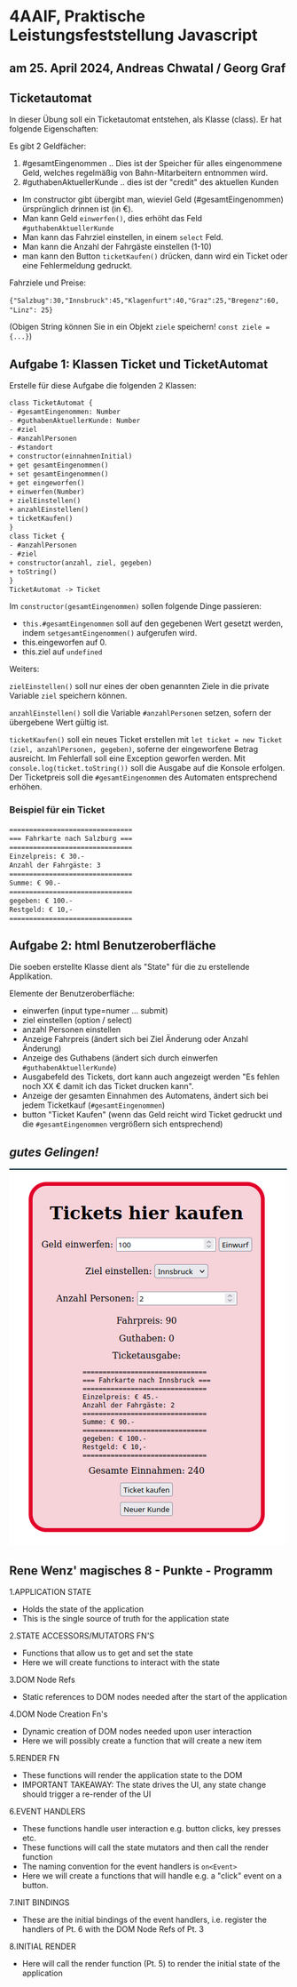 # 4AAIF, Praktische Leistungsfeststellung Javascript

## am 25. April 2024, Andreas Chwatal / Georg Graf

## Ticketautomat

In dieser Übung soll ein Ticketautomat entstehen, als Klasse (class). Er hat
folgende Eigenschaften:

Es gibt 2 Geldfächer:

1. #gesamtEingenommen .. Dies ist der Speicher für alles eingenommene Geld, welches regelmäßig von Bahn-Mitarbeitern entnommen wird.
2. #guthabenAktuellerKunde .. dies ist der "credit" des aktuellen Kunden

- Im constructor gibt übergibt man, wieviel Geld (#gesamtEingenommen)
    ürsprünglich drinnen ist (in €).
- Man kann Geld `einwerfen()`, dies erhöht das Feld `#guthabenAktuellerKunde`
- Man kann das Fahrziel einstellen, in einem `select` Feld.
- Man kann die Anzahl der Fahrgäste einstellen (1-10)
- man kann den Button `ticketKaufen()` drücken, dann wird ein Ticket oder eine Fehlermeldung gedruckt.

Fahrziele und Preise:

`{"Salzbug":30,"Innsbruck":45,"Klagenfurt":40,"Graz":25,"Bregenz":60, "Linz": 25}`

(Obigen String können Sie in ein Objekt `ziele` speichern! `const ziele = {...}`)

## Aufgabe 1: Klassen Ticket und TicketAutomat

Erstelle für diese Aufgabe die folgenden 2 Klassen:

```plantuml
class TicketAutomat {
- #gesamtEingenommen: Number
- #guthabenAktuellerKunde: Number
- #ziel
- #anzahlPersonen
- #standort
+ constructor(einnahmenInitial)
+ get gesamtEingenommen()
+ set gesamtEingenommen()
+ get eingeworfen()
+ einwerfen(Number)
+ zielEinstellen()
+ anzahlEinstellen()
+ ticketKaufen()
}
class Ticket {
- #anzahlPersonen
- #ziel
+ constructor(anzahl, ziel, gegeben)
+ toString()
}
TicketAutomat -> Ticket
```

Im `constructor(gesamtEingenommen)` sollen folgende Dinge passieren:

- `this.#gesamtEingenommen` soll auf den gegebenen Wert gesetzt werden, indem
    `setgesamtEingenommen()` aufgerufen wird.
- this.eingeworfen auf 0.
- this.ziel auf `undefined`

Weiters:

`zielEinstellen()` soll nur eines der oben genannten Ziele in die private
Variable `ziel` speichern können.

`anzahlEinstellen()` soll die Variable `#anzahlPersonen` setzen, sofern der
übergebene Wert gültig ist.

`ticketKaufen()` soll ein neues Ticket erstellen mit
`let ticket = new Ticket (ziel, anzahlPersonen, gegeben)`, soferne der
eingeworfene Betrag ausreicht. Im Fehlerfall soll eine Exception
geworfen werden. Mit `console.log(ticket.toString())` soll die Ausgabe auf die
Konsole erfolgen. Der Ticketpreis soll die `#gesamtEingenommen` des Automaten
entsprechend erhöhen.

### Beispiel für ein Ticket

```text
===============================
=== Fahrkarte nach Salzburg ===
===============================
Einzelpreis: € 30.-
Anzahl der Fahrgäste: 3
===============================
Summe: € 90.-
===============================
gegeben: € 100.-
Restgeld: € 10,-
===============================
```

## Aufgabe 2: html Benutzeroberfläche

Die soeben erstellte Klasse dient als "State" für die zu erstellende Applikation.

Elemente der Benutzeroberfläche:

- einwerfen (input type=numer ... submit)
- ziel einstellen (option / select)
- anzahl Personen einstellen
- Anzeige Fahrpreis (ändert sich bei Ziel Änderung oder Anzahl Änderung)
- Anzeige des Guthabens (ändert sich durch einwerfen
    `#guthabenAktuellerKunde`)
- Ausgabefeld des Tickets, dort kann auch angezeigt werden "Es fehlen noch XX
    € damit ich das Ticket drucken kann".
- Anzeige der gesamten Einnahmen des Automatens, ändert sich bei jedem
    Ticketkauf (`#gesamtEingenommen`)
- button "Ticket Kaufen" (wenn das Geld reicht wird Ticket gedruckt und die
    `#gesamtEingenommen` vergrößern sich entsprechend)

## *gutes Gelingen!*

![tickets](ticketautomat.png)

## Rene Wenz' magisches 8 - Punkte - Programm

1.APPLICATION STATE

- Holds the state of the application
- This is the single source of truth for the application state

2.STATE ACCESSORS/MUTATORS FN'S

- Functions that allow us to get and set the state
- Here we will create functions to interact with the state

3.DOM Node Refs

- Static references to DOM nodes needed after the start of the application

4.DOM Node Creation Fn's

- Dynamic creation of DOM nodes needed upon user interaction
- Here we will possibly create a function that will create a new item

5.RENDER FN

- These functions will render the application state to the DOM
- IMPORTANT TAKEAWAY: The state drives the UI, any state change should trigger a re-render of the UI

6.EVENT HANDLERS

- These functions handle user interaction e.g. button clicks, key presses etc.
- These functions will call the state mutators and then call the render function
- The naming convention for the event handlers is `on<Event>`
- Here we will create a functions that will handle e.g. a "click" event on a button.

7.INIT BINDINGS

- These are the initial bindings of the event handlers, i.e. register the handlers of Pt. 6 with the DOM Node Refs of Pt. 3

8.INITIAL RENDER

- Here will call the render function (Pt. 5) to render the initial state of the application
